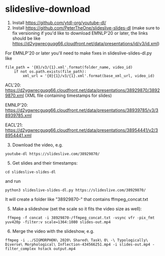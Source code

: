 # slideslive-download


1) Install https://github.com/ytdl-org/youtube-dl/
2) Install https://github.com/PeterTheOne/slideslive-slides-dl (make sure to fix versioning if you'd like to download EMNLP'20 or later, the links should be like https://d2ygwrecguqg66.cloudfront.net/data/presentations/id/v3/id.xml)

For EMNLP'20 or later you'll need to make fixes in slideslive-slides-dl.py  like
```
file_path = '{0}/v3/{1}.xml'.format(folder_name, video_id)
    if not os.path.exists(file_path):
        xml_url = '{0}{1}/v3/{1}.xml'.format(base_xml_url, video_id)
```
ACL'20: https://d2ygwrecguqg66.cloudfront.net/data/presentations/38929870/38929870.xml (XML file containing timestamps for slides)

EMNLP'20: https://d2ygwrecguqg66.cloudfront.net/data/presentations/38939785/v3/38939785.xml

EACL'21: https://d2ygwrecguqg66.cloudfront.net/data/presentations/38954441/v2/38954441.xml

3) Download the video, e.g. 
```
youtube-dl https://slideslive.com/38929870/
```
5) Get slides and their timestamps: 
```
cd slideslive-slides-dl
``` 
and run 
```
python3 slideslive-slides-dl.py https://slideslive.com/38929870/
```
It will create a folder like "38929870-" that contains ffmpeg_concat.txt

5) Make a slideshow (set the scale so it fits the video size as well): 
```
 ffmpeg -f concat -i 38929870-/ffmpeg_concat.txt -vsync vfr -pix_fmt yuv420p -filter:v scale=1364:1080 slides-out.mp4
```
6) Merge the video with the slideshow, e.g.
```
ffmpeg -i ../SIGMORPHON\ 2020\ Shared\ Task\ 0\ -\ Typologically\ Diverse\ Morphological\ Inflection-434566251.mp4 -i slides-out.mp4 -filter_complex hstack output.mp4
```
